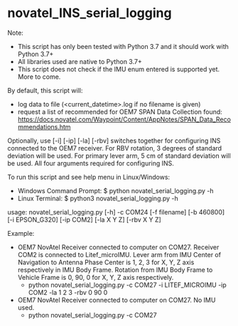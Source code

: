 # novatel_INS_serial_logging

Note: 
- This script has only been tested with Python 3.7 and it should work with Python 3.7+
- All libraries used are native to Python 3.7+
- This script does not check if the IMU enum entered is supported yet. More to come.

By default, this script will:
- log data to file (<current_datetime>.log if no filename is given)
- request a list of recommended for OEM7 SPAN Data Collection found: https://docs.novatel.com/Waypoint/Content/AppNotes/SPAN_Data_Recommendations.htm

Optionally, use [-i] [-ip] [-la] [-rbv] switches together for configuring INS connected to the OEM7 receiver. For RBV rotation, 3 degrees of standard deviation will be used. For primary lever arm, 5 cm of standard deviation will be used. All four arguments required for configuring INS.



To run this script and see help menu in Linux/Windows:
- Windows Command Prompt: $ python novatel_serial_logging.py -h
- Linux Terminal:         $ python3 novatel_serial_logging.py -h

usage: novatel_serial_logging.py [-h] -c COM24 [-f filename] [-b 460800]
                                 [-i EPSON_G320] [-ip COM2] [-la X Y Z]
                                 [-rbv X Y Z]
  
Example:
- OEM7 NovAtel Receiver connected to computer on COM27. Receiver COM2 is connected to Litef_microIMU. Lever arm from IMU Center of Navigation to Antenna Phase Center is 1, 2, 3 for X, Y, Z axis respectively in IMU Body Frame. Rotation from IMU Body Frame to Vehicle Frame is 0, 90, 0 for X, Y, Z axis respectively.
  - python novatel_serial_logging.py -c COM27 -i LITEF_MICROIMU -ip COM2 -la 1 2 3 -rbv 0 90 0
- OEM7 NovAtel Receiver connected to computer on COM27. No IMU used.
  - python novatel_serial_logging.py -c COM27
